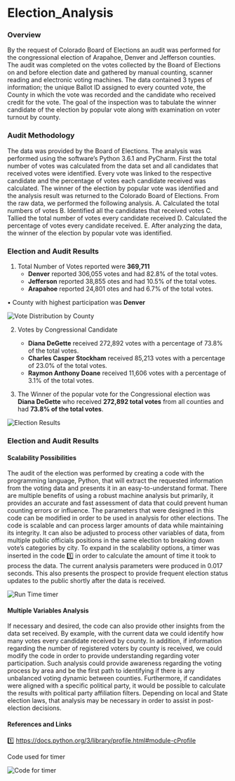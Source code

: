 # Election_Analysis

### **Overview** ###
By the request of Colorado Board of Elections an audit was performed for the congressional election of Arapahoe, Denver and Jefferson counties. The audit was completed on the votes collected by the Board of Elections on and before election date and gathered by manual counting, scanner reading and electronic voting machines. The data contained 3 types of information; the unique Ballot ID assigned to every counted vote, the County in which the vote was recorded and the candidate who received credit for the vote. The goal of the inspection was to tabulate the winner candidate of the election by popular vote along with examination on voter turnout by county. 

### **Audit Methodology** ###
The data was provided by the Board of Elections. The analysis was performed using the software’s Python 3.6.1 and PyCharm. First the total number of votes was calculated from the data set and all candidates that received votes were identified. Every vote was linked to the respective candidate and the percentage of votes each candidate received was calculated. The winner of the election by popular vote was identified and the analysis result was returned to the Colorado Board of Elections. 
From the raw data, we performed the following analysis. A. Calculated the total numbers of votes B. Identified all the candidates that received votes C. Tallied the total number of votes every candidate received D. Calculated the percentage of votes every candidate received. E. After analyzing the data, the winner of the election by popular vote was identified.

### **Election and Audit Results** ###
1.	Total Number of Votes reported were **369,711** 
    -	**Denver** reported 306,055 votes and had 82.8% of the total votes.
    -	**Jefferson** reported 38,855 otes and had 10.5% of the total votes.
    -	**Arapahoe** reported 24,801 otes and had 6.7% of the total votes.


•	County with highest participation was **Denver**

![Vote Distribution by County](https://user-images.githubusercontent.com/85839235/125389123-b6efab00-e36e-11eb-849f-c4039256a9ca.png)


2.	Votes by Congressional Candidate
    -	**Diana DeGette** received 272,892 votes with a percentage of 73.8% of the total votes.
    -	**Charles Casper Stockham** received 85,213 votes with a percentage of 23.0% of the total votes.
    -	**Raymon Anthony Doane** received 11,606 votes with a percentage of 3.1% of the total votes.

3. The Winner of the popular vote for the Congressional election was **Diana DeGette** who received **272,892 total votes** from all counties and had **73.8% of the total votes**. 

![Election Results](https://user-images.githubusercontent.com/85839235/125389484-45fcc300-e36f-11eb-9ca8-55597fa4a654.png)

### **Election and Audit Results** ###
   #### Scalability Possibilities ####
The audit of the election was performed by creating a code with the programming language, Python, that will extract the requested information from the voting data and presents it in an easy-to-understand format. There are multiple benefits of using a robust machine analysis but primarily, it provides an accurate and fast assessment of data that could prevent human counting errors or influence. 
The parameters that were designed in this code can be modified in order to be used in analysis for other elections. The code is scalable and can process larger amounts of data while maintaining its integrity. It can also be adjusted to process other variables of data, from multiple public officials positions in the same election to breaking down vote’s categories by city. To expand in the scalability options, a timer was inserted in the code 1️⃣ in order to calculate the amount of time it took to process the data. The current analysis parameters were produced in 0.017 seconds. This also presents the prospect to provide frequent election status updates to the public shortly after the data is received.

![Run Time timer](https://user-images.githubusercontent.com/85839235/125385668-ee5b5900-e368-11eb-81e2-536541164090.png)

   #### Multiple Variables Analysis ####
If necessary and desired, the code can also provide other insights from the data set received. By example, with the current data we could identify how many votes every candidate received by county. In addition, if information regarding the number of registered voters by county is received, we could modify the code in order to provide understanding regarding voter participation.  Such analysis could provide awareness regarding the voting process by area and be the first path to identifying if there is any unbalanced voting dynamic between counties. 
Furthermore, if candidates were aligned with a specific political party, it would be possible to calculate the results with political party affiliation filters. Depending on local and State election laws, that analysis may be necessary in order to assist in post-election decisions. 

#### ****References and Links**** ####
1️⃣ https://docs.python.org/3/library/profile.html#module-cProfile

Code used for timer

![Code for timer](https://user-images.githubusercontent.com/85839235/125385878-5873fe00-e369-11eb-8cf3-329dd14fbb3d.png)

